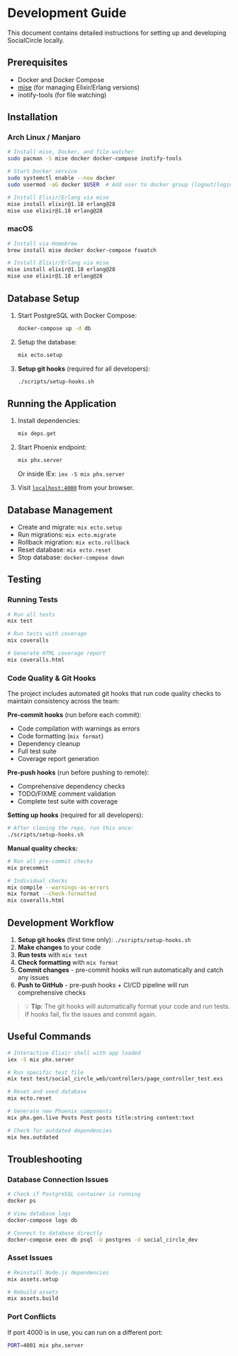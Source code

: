 # Development Guide

This document contains detailed instructions for setting up and developing SocialCircle locally.

## Prerequisites

- Docker and Docker Compose
- [mise](https://mise.jdx.dev/) (for managing Elixir/Erlang versions)
- inotify-tools (for file watching)

## Installation

### Arch Linux / Manjaro

```bash
# Install mise, Docker, and file watcher
sudo pacman -S mise docker docker-compose inotify-tools

# Start Docker service
sudo systemctl enable --now docker
sudo usermod -aG docker $USER  # Add user to docker group (logout/login required)

# Install Elixir/Erlang via mise
mise install elixir@1.18 erlang@28
mise use elixir@1.18 erlang@28
```

### macOS

```bash
# Install via Homebrew
brew install mise docker docker-compose fswatch

# Install Elixir/Erlang via mise
mise install elixir@1.18 erlang@28
mise use elixir@1.18 erlang@28
```

## Database Setup

1. Start PostgreSQL with Docker Compose:
   ```bash
   docker-compose up -d db
   ```

2. Setup the database:
   ```bash
   mix ecto.setup
   ```

3. **Setup git hooks** (required for all developers):
   ```bash
   ./scripts/setup-hooks.sh
   ```

## Running the Application

1. Install dependencies:
   ```bash
   mix deps.get
   ```

2. Start Phoenix endpoint:
   ```bash
   mix phx.server
   ```
   Or inside IEx: `iex -S mix phx.server`

3. Visit [`localhost:4000`](http://localhost:4000) from your browser.

## Database Management

- Create and migrate: `mix ecto.setup`
- Run migrations: `mix ecto.migrate` 
- Rollback migration: `mix ecto.rollback`
- Reset database: `mix ecto.reset`
- Stop database: `docker-compose down`

## Testing

### Running Tests
```bash
# Run all tests
mix test

# Run tests with coverage
mix coveralls

# Generate HTML coverage report
mix coveralls.html
```

### Code Quality & Git Hooks

The project includes automated git hooks that run code quality checks to maintain consistency across the team:

**Pre-commit hooks** (run before each commit):
- Code compilation with warnings as errors
- Code formatting (`mix format`)
- Dependency cleanup
- Full test suite
- Coverage report generation

**Pre-push hooks** (run before pushing to remote):
- Comprehensive dependency checks
- TODO/FIXME comment validation
- Complete test suite with coverage

**Setting up hooks** (required for all developers):
```bash
# After cloning the repo, run this once:
./scripts/setup-hooks.sh
```

**Manual quality checks:**
```bash
# Run all pre-commit checks
mix precommit

# Individual checks
mix compile --warnings-as-errors
mix format --check-formatted
mix coveralls.html
```

## Development Workflow

1. **Setup git hooks** (first time only): `./scripts/setup-hooks.sh`
2. **Make changes** to your code
3. **Run tests** with `mix test` 
4. **Check formatting** with `mix format`
5. **Commit changes** - pre-commit hooks will run automatically and catch any issues
6. **Push to GitHub** - pre-push hooks + CI/CD pipeline will run comprehensive checks

> 💡 **Tip**: The git hooks will automatically format your code and run tests. If hooks fail, fix the issues and commit again.

## Useful Commands

```bash
# Interactive Elixir shell with app loaded
iex -S mix phx.server

# Run specific test file
mix test test/social_circle_web/controllers/page_controller_test.exs

# Reset and seed database
mix ecto.reset

# Generate new Phoenix components
mix phx.gen.live Posts Post posts title:string content:text

# Check for outdated dependencies
mix hex.outdated
```

## Troubleshooting

### Database Connection Issues
```bash
# Check if PostgreSQL container is running
docker ps

# View database logs
docker-compose logs db

# Connect to database directly
docker-compose exec db psql -U postgres -d social_circle_dev
```

### Asset Issues
```bash
# Reinstall Node.js dependencies
mix assets.setup

# Rebuild assets
mix assets.build
```

### Port Conflicts
If port 4000 is in use, you can run on a different port:
```bash
PORT=4001 mix phx.server
```